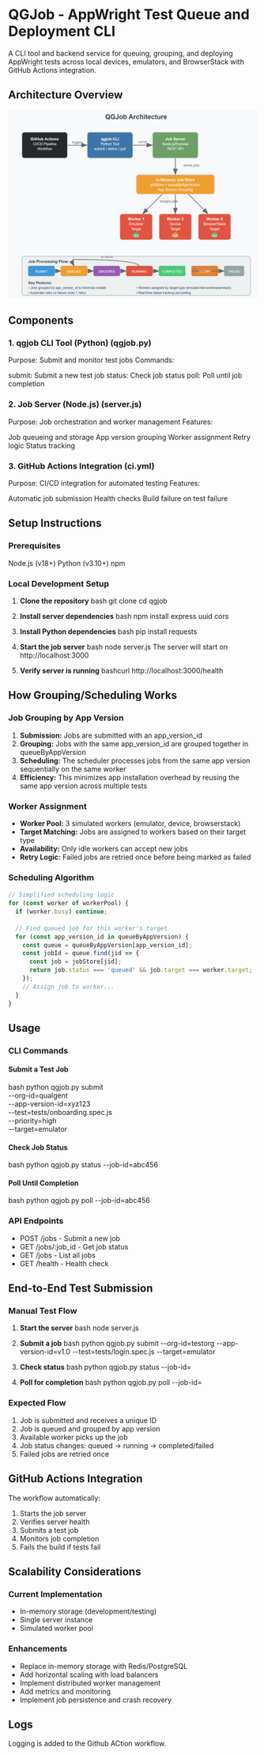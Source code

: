 # QGJob - AppWright Test Queue and Deployment CLI
A CLI tool and backend service for queuing, grouping, and deploying AppWright tests across local devices, emulators, and BrowserStack with GitHub Actions integration.
## Architecture Overview

![alt text](image.png)

## Components
### 1. qgjob CLI Tool (Python)  (qgjob.py)

Purpose: Submit and monitor test jobs
Commands:

submit: Submit a new test job
status: Check job status
poll: Poll until job completion



### 2. Job Server (Node.js) (server.js)

Purpose: Job orchestration and worker management
Features:

Job queueing and storage
App version grouping
Worker assignment
Retry logic
Status tracking



### 3. GitHub Actions Integration (ci.yml)

Purpose: CI/CD integration for automated testing
Features:

Automatic job submission
Health checks
Build failure on test failure



## Setup Instructions
### Prerequisites

Node.js (v18+)
Python (v3.10+)
npm

### Local Development Setup

1. **Clone the repository**
bash
  git clone <repository-url>
  cd qgjob

2. **Install server dependencies**
bash
  npm install express uuid cors

3. **Install Python dependencies**
bash
  pip install requests

4. **Start the job server**
bash
  node server.js
The server will start on http://localhost:3000

5. **Verify server is running**
bashcurl http://localhost:3000/health


## How Grouping/Scheduling Works
### Job Grouping by App Version

1. **Submission:** Jobs are submitted with an app_version_id
2. **Grouping:** Jobs with the same app_version_id are grouped together in queueByAppVersion
3. **Scheduling:** The scheduler processes jobs from the same app version sequentially on the same worker
4. **Efficiency:** This minimizes app installation overhead by reusing the same app version across multiple tests

### Worker Assignment

- **Worker Pool:** 3 simulated workers (emulator, device, browserstack)
- **Target Matching:** Jobs are assigned to workers based on their target type
- **Availability:** Only idle workers can accept new jobs
- **Retry Logic:** Failed jobs are retried once before being marked as failed

### Scheduling Algorithm

```javascript
// Simplified scheduling logic
for (const worker of workerPool) {
  if (worker.busy) continue;

  // Find queued job for this worker's target
  for (const app_version_id in queueByAppVersion) {
    const queue = queueByAppVersion[app_version_id];
    const jobId = queue.find(jid => {
      const job = jobStore[jid];
      return job.status === 'queued' && job.target === worker.target;
    });
    // Assign job to worker...
  }
}
```

## Usage
### CLI Commands
#### Submit a Test Job
bash
python qgjob.py submit \
  --org-id=qualgent \
  --app-version-id=xyz123 \
  --test=tests/onboarding.spec.js \
  --priority=high \
  --target=emulator

#### Check Job Status
bash
python qgjob.py status --job-id=abc456

#### Poll Until Completion
bash
python qgjob.py poll --job-id=abc456

### API Endpoints

- POST /jobs - Submit a new job
- GET /jobs/:job_id - Get job status
- GET /jobs - List all jobs
- GET /health - Health check

## End-to-End Test Submission
### Manual Test Flow

1. **Start the server**
bash
node server.js

2. **Submit a job**
bash
python qgjob.py submit --org-id=testorg --app-version-id=v1.0 --test=tests/login.spec.js --target=emulator

3. **Check status**
bash
python qgjob.py status --job-id=<returned-job-id>

4. **Poll for completion**
bash
python qgjob.py poll --job-id=<returned-job-id>


### Expected Flow

1. Job is submitted and receives a unique ID
2. Job is queued and grouped by app version
3. Available worker picks up the job
4. Job status changes: queued → running → completed/failed
5. Failed jobs are retried once

## GitHub Actions Integration 
The workflow automatically:

1. Starts the job server
2. Verifies server health
3. Submits a test job
4. Monitors job completion
5. Fails the build if tests fail


## Scalability Considerations
### Current Implementation

- In-memory storage (development/testing)
- Single server instance
- Simulated worker pool

### Enhancements

- Replace in-memory storage with Redis/PostgreSQL
- Add horizontal scaling with load balancers
- Implement distributed worker management
- Add metrics and monitoring
- Implement job persistence and crash recovery

## Logs
Logging is added to the Github ACtion workflow.